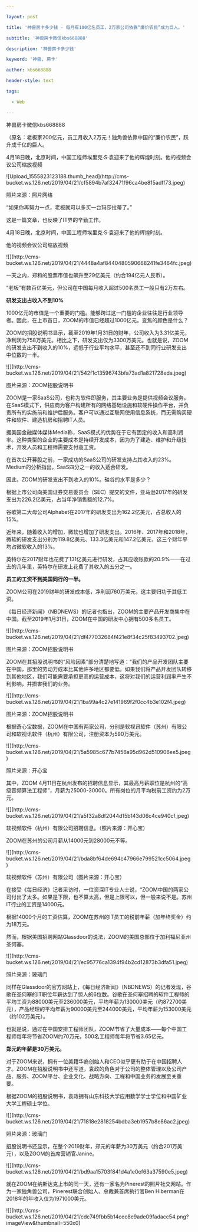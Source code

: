 ---
layout: post
title: '神兽房卡多少钱 - 每月有100亿名员工，2万家公司依靠“廉价农民”成为巨人。'
subtitle: '神兽房卡微信kbs668888'
description: '神兽房卡多少钱'
keyword: '神兽, 房卡'
author: kbs668888
header-style: text
tags:
  - Web
---
神兽房卡微信kbs668888

（原名：老板家200亿元，员工月收入2万元！独角兽依靠中国的“廉价农民”，跃升成千亿的巨人。

4月18日晚，北京时间，中国工程师埃里克·S·袁迎来了他的辉煌时刻。他的视频会议公司缩放视频

![Upload_1555823123188.thumb_head](http://cms-
bucket.ws.126.net/2019/04/21/cf5894b7af32471f96ca4be815adff73.jpeg)

照片来源：照片网络

“如果你再努力一点，老板就可以多买一台玛莎拉蒂了。”

这是一篇文章，也反映了IT界的辛勤工作。

4月18日晚，北京时间，中国工程师埃里克·S·袁迎来了他的辉煌时刻。

他的视频会议公司缩放视频

![](http://cms-
bucket.ws.126.net/2019/04/21/4448a4af8440480590668241fe3464fc.jpeg)

一天之内，郑和的股票市值也飙升至29亿美元（约合194亿元人民币）。

“老板”有数百亿美元，但公司在中国每月收入超过500名员工一般只有2万左右。

 **研发支出占收入不到10%**

1000亿元的市值是一个重要的门槛。能够跨过这一门槛的企业往往是行业领导者。因此，在上市首日，ZOOM的市值已经超过1000亿元。变焦的颜色是什么？

ZOOM的招股说明书显示，截至2019年1月31日的财年，公司收入为3.31亿美元，净利润为758万美元。相比之下，研发支出仅为3300万美元。也就是说，ZOOM的研发支出不到收入的10%，远低于行业平均水平，甚至还不到同行业研发支出中位数的一半。

![](http://cms-
bucket.ws.126.net/2019/04/21/542f1c13596743bfa73ad1a821728eda.jpeg)

图片来源：ZOOM招股说明书

ZOOM是一家SaaS公司，也称为软件即服务，其主要业务是提供视频会议服务。在SaaS模式下，供应商为客户构建所有的网络基础设施和软硬件操作平台，并负责所有的实施前和维护后服务。客户可以通过互联网使用信息系统，而无需购买硬件和软件、建造机房和招聘IT人员。

据美国金融媒体媒体Media称，SaaS模式的优势在于它有固定的收入和高利润率。这种类型的企业的主要成本是持续开发成本，因为为了建造、维护和升级技术，开发人员和工程师需要支付高工资。

在首次公开募股之前，一家成功的SaaS公司的研发支持占其收入的23%。Medium的分析指出，SaaS四分之一的收入适合研发。

因此，ZOOM的研发支出不到收入的10%。硅谷的水平是多少？

根据上市公司向美国证券交易委员会（SEC）提交的文件，亚马逊2017年的研发支出为226.2亿美元，占当年净销售额的12.7%。

谷歌第二大母公司Alphabet在2017年的研发支出为162.2亿美元，占总收入的15%。

近年来，随着收入的增加，微软也增加了研发支出。2016年、2017年和2018年，微软的研发支出分别为119.8亿美元、133.3亿美元和147.2亿美元，这三个财年平均占微软收入的13%。

英特尔在2017财年也花费了131亿美元进行研发，占其应收账款的20.9%——在过去的几年里，英特尔在研发上花费了其收入的五分之一。

 **员工的工资不到美国同行的一半。**

ZOOM公司在2019财年的研发成本低，净利润760万美元，这主要归功于其低工资。

《每日经济新闻》（NBDNEWS）的记者也指出，ZOOM的主要产品开发商集中在中国。截至2019年1月31日，ZOOM在中国的研发中心拥有500多名员工。

![](http://cms-
bucket.ws.126.net/2019/04/21/df477032684f421e8f34c25f83493702.jpeg)

图片来源：ZOOM招股说明书

ZOOM在其招股说明书的“风险因素”部分清楚地写道：“我们的产品开发团队主要在中国，那里的劳动力成本比其他许多地区都要低。如果我们将产品开发团队转移到其他地区，我们可能需要承担更高的运营成本，这将对我们的运营利润率产生不利影响，并损害我们的业务。

![](http://cms-
bucket.ws.126.net/2019/04/21/1ba99a4c27e141969f2f0cc4b3e102f4.jpeg)

图片来源：ZOOM招股说明书

根据奇心宝数据，ZOOM在中国有两家公司，分别是软视讯软件（苏州）有限公司和软视讯软件（杭州）有限公司，注册资本为590万美元。

![](http://cms-
bucket.ws.126.net/2019/04/21/5a5985c677b7456a95d962d510906ee5.jpeg)

照片来源：开心宝

其中，ZOOM
4月11日在杭州发布的招聘信息显示，其最高月薪职位是杭州的“高级音频算法工程师”，月薪为25000-30000。所有岗位的月平均税前工资约为2万元。

![](http://cms-
bucket.ws.126.net/2019/04/21/a5f32a8df2044d15b143d06c4ce940cf.jpeg)

软视频软件（杭州）有限公司招聘信息。（照片来源：开心宝）

ZOOM在苏州的公司月薪从14000元到28000元不等。

![](http://cms-
bucket.ws.126.net/2019/04/21/bda8bf64de694c47966e799521cc5064.jpeg)

软视频软件（苏州）有限公司（图片来源：开心宝）

在接受《每日经济》记者采访时，一位资深IT专业人士说，“ZOOM中国的两家公司付出了太多。如果是下限，也不算太高，但是上限可以，但一般来说不是。苏州IT行业的工资是14000元。

根据14000个月的工资估算，ZOOM在苏州的IT员工的税前年薪（加年终奖金）约为18万元。

然而，根据美国招聘网站Glassdoor的说法，ZOOM的美国总部位于加利福尼亚州圣何塞。

![](http://cms-
bucket.ws.126.net/2019/04/21/ec95776ca1394f94b2cd12873b3dfa51.jpeg)

照片来源：玻璃门

同样在Glassdoor的官方网站上，《每日经济新闻》（NBDNEWS）的记者发现，谷歌在圣何塞的IT职位年薪达到了惊人的6位数。谷歌在圣何塞招聘的软件工程师的平均工资为88000美元至236000美元，平均年薪为130000美元（约872700美元），产品经理的平均年薪为90000美元至244000美元，平均年薪为153000美元（约102万美元）。

也就是说，通过在中国安排工程师团队，ZOOM节省了大量成本——每个中国工程师每年将节省ZOOM约70万元，500名工程师每年将节省3.65亿元。

 **郑元的年薪是30万美元。**

对于ZOOM来说，拥有一位美籍华裔创始人和CEO似乎更有助于在中国招聘人才。ZOOM在招股说明书中还写道，袁政的角色对于公司的整体管理以及公司产品、服务、ZOOM平台、企业文化、战略方向、工程和中国业务的发展至关重要。

根据ZOOM的招股说明书，袁政拥有山东科技大学应用数学学士学位和中国矿业大学工程硕士学位。

![](http://cms-
bucket.ws.126.net/2019/04/21/71818e2818254bdba3eb1957b8e86ac2.jpeg)

照片来源：玻璃门

招股说明书还显示，在整个2019财年，郑元的年薪为30万美元（约合201万美元），以及ZOOM的首席营销官Janine。

![](http://cms-
bucket.ws.126.net/2019/04/21/bd9aa15703f841d4a1e0ef63a37590e5.jpeg)

就在ZOOM在纳斯达克上市的同一天，还有一家名为Pinerest的照片社交网站。作为一家独角兽公司，Pinerest联合创始人、总裁兼首席执行官Ben
Hiberman在2018年的年收入仅为1971000美元。

![](http://cms-
bucket.ws.126.net/2019/04/21/cdc749fbb5b14cec8e9ade09fadacc54.png?imageView&thumbnail=550x0)  

